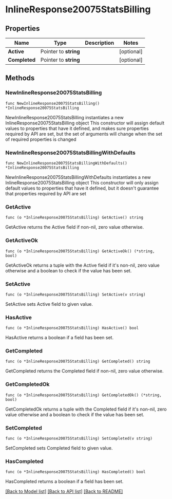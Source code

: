 # InlineResponse20075StatsBilling

## Properties

Name | Type | Description | Notes
------------ | ------------- | ------------- | -------------
**Active** | Pointer to **string** |  | [optional] 
**Completed** | Pointer to **string** |  | [optional] 

## Methods

### NewInlineResponse20075StatsBilling

`func NewInlineResponse20075StatsBilling() *InlineResponse20075StatsBilling`

NewInlineResponse20075StatsBilling instantiates a new InlineResponse20075StatsBilling object
This constructor will assign default values to properties that have it defined,
and makes sure properties required by API are set, but the set of arguments
will change when the set of required properties is changed

### NewInlineResponse20075StatsBillingWithDefaults

`func NewInlineResponse20075StatsBillingWithDefaults() *InlineResponse20075StatsBilling`

NewInlineResponse20075StatsBillingWithDefaults instantiates a new InlineResponse20075StatsBilling object
This constructor will only assign default values to properties that have it defined,
but it doesn't guarantee that properties required by API are set

### GetActive

`func (o *InlineResponse20075StatsBilling) GetActive() string`

GetActive returns the Active field if non-nil, zero value otherwise.

### GetActiveOk

`func (o *InlineResponse20075StatsBilling) GetActiveOk() (*string, bool)`

GetActiveOk returns a tuple with the Active field if it's non-nil, zero value otherwise
and a boolean to check if the value has been set.

### SetActive

`func (o *InlineResponse20075StatsBilling) SetActive(v string)`

SetActive sets Active field to given value.

### HasActive

`func (o *InlineResponse20075StatsBilling) HasActive() bool`

HasActive returns a boolean if a field has been set.

### GetCompleted

`func (o *InlineResponse20075StatsBilling) GetCompleted() string`

GetCompleted returns the Completed field if non-nil, zero value otherwise.

### GetCompletedOk

`func (o *InlineResponse20075StatsBilling) GetCompletedOk() (*string, bool)`

GetCompletedOk returns a tuple with the Completed field if it's non-nil, zero value otherwise
and a boolean to check if the value has been set.

### SetCompleted

`func (o *InlineResponse20075StatsBilling) SetCompleted(v string)`

SetCompleted sets Completed field to given value.

### HasCompleted

`func (o *InlineResponse20075StatsBilling) HasCompleted() bool`

HasCompleted returns a boolean if a field has been set.


[[Back to Model list]](../README.md#documentation-for-models) [[Back to API list]](../README.md#documentation-for-api-endpoints) [[Back to README]](../README.md)



